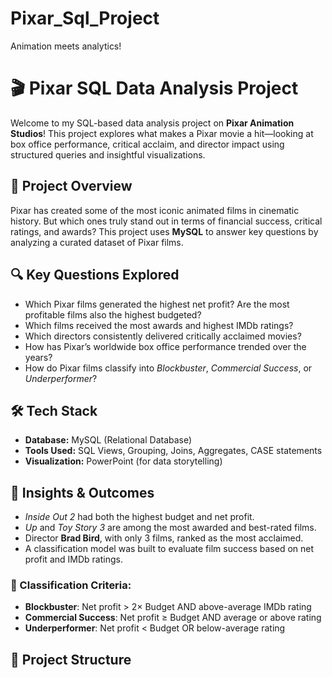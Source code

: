 # Pixar_Sql_Project
 Animation meets analytics!

 # 🎬 Pixar SQL Data Analysis Project

Welcome to my SQL-based data analysis project on **Pixar Animation Studios**! This project explores what makes a Pixar movie a hit—looking at box office performance, critical acclaim, and director impact using structured queries and insightful visualizations.

## 📌 Project Overview

Pixar has created some of the most iconic animated films in cinematic history. But which ones truly stand out in terms of financial success, critical ratings, and awards? This project uses **MySQL** to answer key questions by analyzing a curated dataset of Pixar films.

## 🔍 Key Questions Explored

- Which Pixar films generated the highest net profit? Are the most profitable films also the highest budgeted?
- Which films received the most awards and highest IMDb ratings?
- Which directors consistently delivered critically acclaimed movies?
- How has Pixar’s worldwide box office performance trended over the years?
- How do Pixar films classify into *Blockbuster*, *Commercial Success*, or *Underperformer*?

## 🛠️ Tech Stack

- **Database:** MySQL (Relational Database)
- **Tools Used:** SQL Views, Grouping, Joins, Aggregates, CASE statements
- **Visualization:** PowerPoint (for data storytelling)

## 🧠 Insights & Outcomes

- *Inside Out 2* had both the highest budget and net profit.
- *Up* and *Toy Story 3* are among the most awarded and best-rated films.
- Director **Brad Bird**, with only 3 films, ranked as the most acclaimed.
- A classification model was built to evaluate film success based on net profit and IMDb ratings.

### 🎯 Classification Criteria:

- **Blockbuster**: Net profit > 2× Budget AND above-average IMDb rating  
- **Commercial Success**: Net profit ≥ Budget AND average or above rating  
- **Underperformer**: Net profit < Budget OR below-average rating

## 📂 Project Structure

